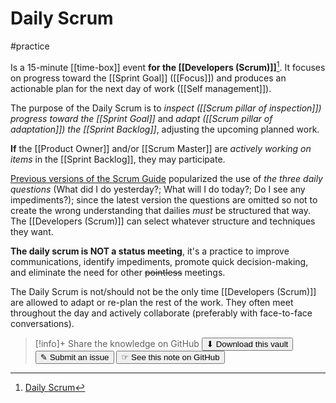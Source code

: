 # Daily Scrum
#practice 

Is a 15-minute [[time-box]] event **for the [[Developers (Scrum)]]**[^1]. It focuses on progress toward the [[Sprint Goal]] ([[Focus]]) and produces an actionable plan for the next day of work ([[Self management]]).

The purpose of the Daily Scrum is to _inspect ([[Scrum pillar of inspection]]) progress toward the [[Sprint Goal]]_ and _adapt ([[Scrum pillar of adaptation]]) the [[Sprint Backlog]]_, adjusting the upcoming planned work. 

**If** the [[Product Owner]] and/or [[Scrum Master]] are _actively working on items_ in the [[Sprint Backlog]], they may participate.

[Previous versions of the Scrum Guide](https://scrumguides.org/docs/scrumguide/v2017/2017-Scrum-Guide-US.pdf) popularized the use of _the three daily questions_ (What did I do yesterday?; What will I do today?; Do I see any impediments?); since the latest version the questions are omitted so not to create the wrong understanding that dailies _must_ be structured that way. The [[Developers (Scrum)]] can select whatever structure and techniques they want.

**The daily scrum is NOT a status meeting**, it's a practice to improve communications, identify impediments, promote quick decision-making, and eliminate the need for other ~~pointless~~ meetings.

The Daily Scrum is not/should not be the only time [[Developers (Scrum)]] are allowed to adapt or re-plan the rest of the work. They often meet throughout the day and actively collaborate (preferably with face-to-face conversations).

[^1]:[Daily Scrum](https://scrumguides.org/scrum-guide.html#daily-scrum)


> [!info]+ Share the knowledge on GitHub
> [<button>⬇ Download this vault</button>](https://github.com/mauvera94/Agile-Multiverse) [<button> ✎ Submit an issue</button>](https://github.com/mauvera94/Agile-Multiverse/issues) [<button> ☞ See this note on GitHub</button>](<https://github.com/mauvera94/Agile-Multiverse/blob/main/Agile_Multiverse/Daily Scrum.md>)
